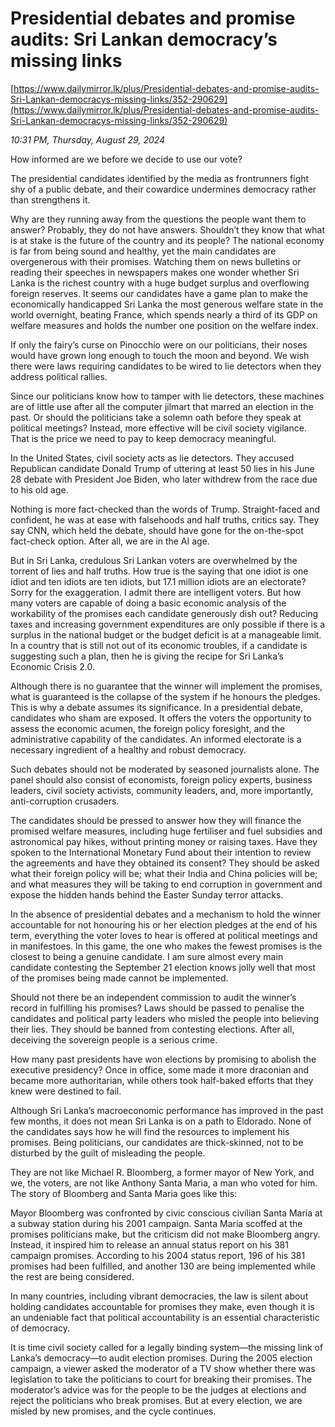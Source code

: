 # Presidential debates and promise audits: Sri Lankan democracy’s missing links

[https://www.dailymirror.lk/plus/Presidential-debates-and-promise-audits-Sri-Lankan-democracys-missing-links/352-290629](https://www.dailymirror.lk/plus/Presidential-debates-and-promise-audits-Sri-Lankan-democracys-missing-links/352-290629)

*10:31 PM, Thursday, August 29, 2024*

How informed are we before we decide to use our vote?

The presidential candidates identified by the media as frontrunners fight shy of a public debate, and their cowardice undermines democracy rather than strengthens it.

Why are they running away from the questions the people want them to answer? Probably, they do not have answers. Shouldn’t they know that what is at stake is the future of the country and its people? The national economy is far from being sound and healthy, yet the main candidates are overgenerous with their promises. Watching them on news bulletins or reading their speeches in newspapers makes one wonder whether Sri Lanka is the richest country with a huge budget surplus and overflowing foreign reserves. It seems our candidates have a game plan to make the economically handicapped Sri Lanka the most generous welfare state in the world overnight, beating France, which spends nearly a third of its GDP on welfare measures and holds the number one position on the welfare index.

If only the fairy’s curse on Pinocchio were on our politicians, their noses would have grown long enough to touch the moon and beyond. We wish there were laws requiring candidates to be wired to lie detectors when they address political rallies.

Since our politicians know how to tamper with lie detectors, these machines are of little use after all the computer jilmart that marred an election in the past. Or should the politicians take a solemn oath before they speak at political meetings? Instead, more effective will be civil society vigilance. That is the price we need to pay to keep democracy meaningful.

In the United States, civil society acts as lie detectors. They accused Republican candidate Donald Trump of uttering at least 50 lies in his June 28 debate with President Joe Biden, who later withdrew from the race due to his old age.

Nothing is more fact-checked than the words of Trump. Straight-faced and confident, he was at ease with falsehoods and half truths, critics say. They say CNN, which held the debate, should have gone for the on-the-spot fact-check option. After all, we are in the AI age.

But in Sri Lanka, credulous Sri Lankan voters are overwhelmed by the torrent of lies and half truths. How true is the saying that one idiot is one idiot and ten idiots are ten idiots, but 17.1 million idiots are an electorate? Sorry for the exaggeration. I admit there are intelligent voters. But how many voters are capable of doing a basic economic analysis of the workability of the promises each candidate generously dish out? Reducing taxes and increasing government expenditures are only possible if there is a surplus in the national budget or the budget deficit is at a manageable limit. In a country that is still not out of its economic troubles, if a candidate is suggesting such a plan, then he is giving the recipe for Sri Lanka’s Economic Crisis 2.0.

Although there is no guarantee that the winner will implement the promises, what is guaranteed is the collapse of the system if he honours the pledges. This is why a debate assumes its significance. In a presidential debate, candidates who sham are exposed. It offers the voters the opportunity to assess the economic acumen, the foreign policy foresight, and the administrative capability of the candidates. An informed electorate is a necessary ingredient of a healthy and robust democracy.

Such debates should not be moderated by seasoned journalists alone. The panel should also consist of economists, foreign policy experts, business leaders, civil society activists, community leaders, and, more importantly, anti-corruption crusaders.

The candidates should be pressed to answer how they will finance the promised welfare measures, including huge fertiliser and fuel subsidies and astronomical pay hikes, without printing money or raising taxes. Have they spoken to the International Monetary Fund about their intention to review the agreements and have they obtained its consent? They should be asked what their foreign policy will be; what their India and China policies will be; and what measures they will be taking to end corruption in government and expose the hidden hands behind the Easter Sunday terror attacks.

In the absence of presidential debates and a mechanism to hold the winner accountable for not honouring his or her election pledges at the end of his term, everything the voter loves to hear is offered at political meetings and in manifestoes. In this game, the one who makes the fewest promises is the closest to being a genuine candidate. I am sure almost every main candidate contesting the September 21 election knows jolly well that most of the promises being made cannot be implemented.

Should not there be an independent commission to audit the winner’s record in fulfilling his promises? Laws should be passed to penalise the candidates and political party leaders who misled the people into believing their lies. They should be banned from contesting elections. After all, deceiving the sovereign people is a serious crime.

How many past presidents have won elections by promising to abolish the executive presidency? Once in office, some made it more draconian and became more authoritarian, while others took half-baked efforts that they knew were destined to fail.

Although Sri Lanka’s macroeconomic performance has improved in the past few months, it does not mean Sri Lanka is on a path to Eldorado. None of the candidates says how he will find the resources to implement his promises. Being politicians, our candidates are thick-skinned, not to be disturbed by the guilt of misleading the people.

They are not like Michael R. Bloomberg, a former mayor of New York, and we, the voters, are not like Anthony Santa Maria, a man who voted for him. The story of Bloomberg and Santa Maria goes like this:

Mayor Bloomberg was confronted by civic conscious civilian Santa Maria at a subway station during his 2001 campaign. Santa Maria scoffed at the promises politicians make, but the criticism did not make Bloomberg angry. Instead, it inspired him to release an annual status report on his 381 campaign promises. According to his 2004 status report, 196 of his 381 promises had been fulfilled, and another 130 are being implemented while the rest are being considered.

In many countries, including vibrant democracies, the law is silent about holding candidates accountable for promises they make, even though it is an undeniable fact that political accountability is an essential characteristic of democracy.

It is time civil society called for a legally binding system—the missing link of Lanka’s democracy—to audit election promises. During the 2005 election campaign, a viewer asked the moderator of a TV show whether there was legislation to take the politicians to court for breaking their promises. The moderator’s advice was for the people to be the judges at elections and reject the politicians who break promises. But at every election, we are misled by new promises, and the cycle continues.

